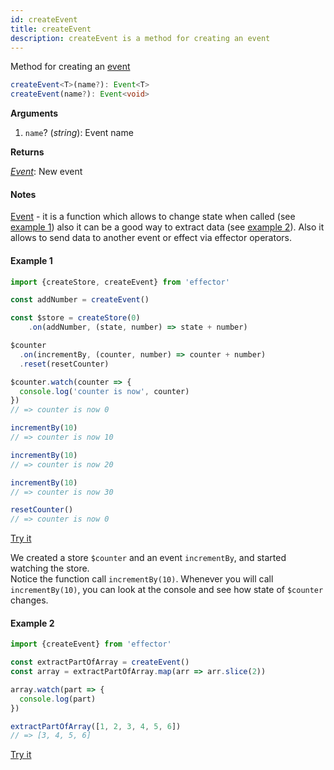 ```yaml
---
id: createEvent
title: createEvent
description: createEvent is a method for creating an event
---
```


Method for creating an [event](./Event.md)

```ts
createEvent<T>(name?): Event<T>
createEvent(name?): Event<void>
```

**Arguments**

1. `name`? (_string_): Event name

**Returns**

[_Event_](./Event.md): New event

#### Notes

[Event](./Event.md) - it is a function which allows to change state when called (see [example 1](#example-1)) also it can be a good way to extract data (see [example 2](#example-2)). Also it allows to send data to another event or effect via effector operators.

#### Example 1

```js
import {createStore, createEvent} from 'effector'

const addNumber = createEvent()

const $store = createStore(0)
	.on(addNumber, (state, number) => state + number)

$counter
  .on(incrementBy, (counter, number) => counter + number)
  .reset(resetCounter)

$counter.watch(counter => {
  console.log('counter is now', counter)
})
// => counter is now 0

incrementBy(10)
// => counter is now 10

incrementBy(10)
// => counter is now 20

incrementBy(10)
// => counter is now 30

resetCounter()
// => counter is now 0
```

[Try it](https://share.effector.dev/owiebt2H)

We created a store `$counter` and an event `incrementBy`, and started watching the store.<br/>
Notice the function call `incrementBy(10)`. Whenever you will call `incrementBy(10)`, you can look at the console and see how state of `$counter` changes.

#### Example 2

```js
import {createEvent} from 'effector'

const extractPartOfArray = createEvent()
const array = extractPartOfArray.map(arr => arr.slice(2))

array.watch(part => {
  console.log(part)
})

extractPartOfArray([1, 2, 3, 4, 5, 6])
// => [3, 4, 5, 6]
```

[Try it](https://share.effector.dev/5bhphBL7)
